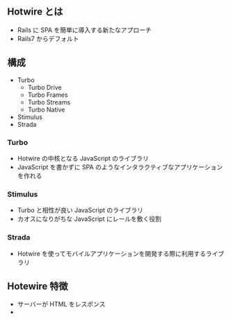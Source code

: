 ## Hotwire とは

- Rails に SPA を簡単に導入する新たなアプローチ
- Rails7 からデフォルト

## 構成

- Turbo
  - Turbo Drive
  - Turbo Frames
  - Turbo Streams
  - Turbo Native
- Stimulus
- Strada

### Turbo

- Hotwire の中核となる JavaScript のライブラリ
- JavaScript を書かずに SPA のようなインタラクティブなアプリケーションを作れる

### Stimulus

- Turbo と相性が良い JavaScript のライブラリ
- カオスになりがちな JavaScript にレールを敷く役割

### Strada

- Hotwire を使ってモバイルアプリケーションを開発する際に利用するライブラリ

## Hotewire 特徴

- サーバーが HTML をレスポンス
-
